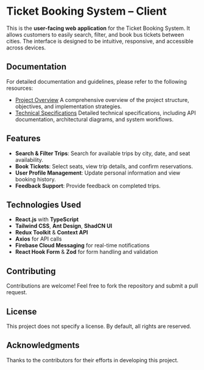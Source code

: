 # Ticket Booking System – Client

This is the **user-facing web application** for the Ticket Booking System. It allows customers to easily search, filter, and book bus tickets between cities. The interface is designed to be intuitive, responsive, and accessible across devices.

## Documentation
For detailed documentation and guidelines, please refer to the following resources:
- [Project Overview](https://docs.google.com/document/d/1fnVfJkhBCpWwI1Roor4pGrDd8fRwrabC/edit)
  A comprehensive overview of the project structure, objectives, and implementation strategies.
- [Technical Specifications](https://docs.google.com/document/d/1A0hESe97oy4GK4Fsd6RYkzTyndIx8Eediit87AM5hBs/edit?tab=t.0)
  Detailed technical specifications, including API documentation, architectural diagrams, and system workflows.
## Features

- **Search & Filter Trips**: Search for available trips by city, date, and seat availability.
- **Book Tickets**: Select seats, view trip details, and confirm reservations.
- **User Profile Management**: Update personal information and view booking history.
- **Feedback Support**: Provide feedback on completed trips.

## Technologies Used

- **React.js** with **TypeScript**
- **Tailwind CSS**, **Ant Design**, **ShadCN UI**
- **Redux Toolkit** & **Context API**
- **Axios** for API calls
- **Firebase Cloud Messaging** for real-time notifications
- **React Hook Form** & **Zod** for form handling and validation

## Contributing

Contributions are welcome! Feel free to fork the repository and submit a pull request.

## License

This project does not specify a license. By default, all rights are reserved.

## Acknowledgments

Thanks to the contributors for their efforts in developing this project.
